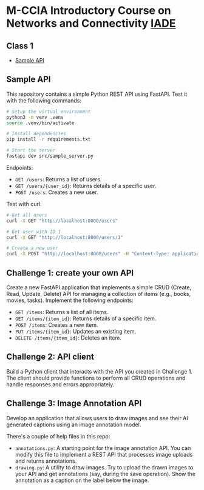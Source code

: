 # M-CCIA Introductory Course on Networks and Connectivity [IADE](https://www.iade.europeia.pt/) <!-- omit in toc -->

## Class 1 <!-- omit in toc -->
- [Sample API](#sample-api)

## Sample API

This repository contains a simple Python REST API using FastAPI. Test it with the following commands:

```bash
# Setup the virtual environment
python3 -m venv .venv
source .venv/bin/activate

# Install dependencies
pip install -r requirements.txt

# Start the server
fastapi dev src/sample_server.py
```

Endpoints:

- `GET /users`: Returns a list of users.
- `GET /users/{user_id}`: Returns details of a specific user.
- `POST /users`: Creates a new user.

Test with curl:

```bash
# Get all users
curl -X GET "http://localhost:8000/users"

# Get user with ID 1
curl -X GET "http://localhost:8000/users/1"

# Create a new user
curl -X POST "http://localhost:8000/users" -H "Content-Type: application/json" -d '{"id":3,"name":"Trudy","email":"trudy@example.com"}'
```

## Challenge 1: create your own API

Create a new FastAPI application that implements a simple CRUD (Create, Read, Update, Delete) API for managing a collection of items (e.g., books, movies, tasks). Implement the following endpoints:

- `GET /items`: Returns a list of all items.
- `GET /items/{item_id}`: Returns details of a specific item.
- `POST /items`: Creates a new item.
- `PUT /items/{item_id}`: Updates an existing item.
- `DELETE /items/{item_id}`: Deletes an item.

## Challenge 2: API client

Build a Python client that interacts with the API you created in Challenge 1. The client should provide functions to perform all CRUD operations and handle responses and errors appropriately.

## Challenge 3: Image Annotation API

Develop an application that allows users to draw images and see their AI generated captions using an image annotation model.

There's a couple of help files in this repo:

- `annotations.py`: A starting point for the image annotation API. You can modify this file to implement a REST API that processes image uploads and returns annotations.
- `drawing.py`: A utility to draw images. Try to upload the drawn images to your API and get annotations (say, during the save operation). Show the annotation as a caption on the label below the image.
